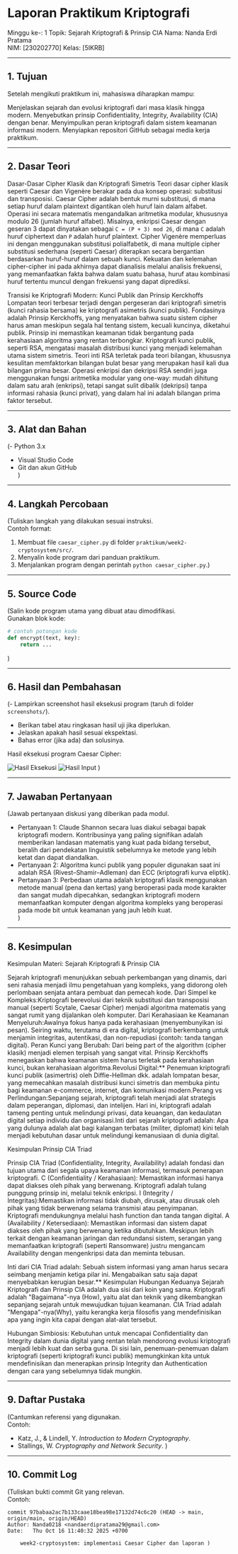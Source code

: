 # Laporan Praktikum Kriptografi
Minggu ke-: 1 
Topik: Sejarah Kriptografi & Prinsip CIA
Nama: Nanda Erdi Pratama  
NIM: [230202770]
Kelas: [5IKRB]  

---

## 1. Tujuan
Setelah mengikuti praktikum ini, mahasiswa diharapkan mampu:

Menjelaskan sejarah dan evolusi kriptografi dari masa klasik hingga modern.
Menyebutkan prinsip Confidentiality, Integrity, Availability (CIA) dengan benar.
Menyimpulkan peran kriptografi dalam sistem keamanan informasi modern.
Menyiapkan repositori GitHub sebagai media kerja praktikum.

---

## 2. Dasar Teori

Dasar-Dasar Cipher Klasik dan Kriptografi Simetris
Teori dasar cipher klasik seperti Caesar dan Vigenère berakar pada dua konsep operasi: substitusi dan transposisi. Caesar Cipher adalah bentuk murni substitusi, di mana setiap huruf dalam plaintext digantikan oleh huruf lain dalam alfabet. Operasi ini secara matematis mengandalkan aritmetika modular, khususnya modulo 26 (jumlah huruf alfabet). Misalnya, enkripsi Caesar dengan geseran 3 dapat dinyatakan sebagai `C = (P + 3) mod 26`, di mana `C` adalah huruf ciphertext dan `P` adalah huruf plaintext. Cipher Vigenère memperluas ini dengan menggunakan substitusi polialfabetik, di mana multiple cipher substitusi sederhana (seperti Caesar) diterapkan secara bergantian berdasarkan huruf-huruf dalam sebuah kunci. Kekuatan dan kelemahan cipher-cipher ini pada akhirnya dapat dianalisis melalui analisis frekuensi, yang memanfaatkan fakta bahwa dalam suatu bahasa, huruf atau kombinasi huruf tertentu muncul dengan frekuensi yang dapat diprediksi.

Transisi ke Kriptografi Modern: Kunci Publik dan Prinsip Kerckhoffs
Lompatan teori terbesar terjadi dengan pergeseran dari kriptografi simetris (kunci rahasia bersama) ke kriptografi asimetris (kunci publik). Fondasinya adalah Prinsip Kerckhoffs, yang menyatakan bahwa suatu sistem cipher harus aman meskipun segala hal tentang sistem, kecuali kuncinya, diketahui publik. Prinsip ini memastikan keamanan tidak bergantung pada kerahasiaan algoritma yang rentan terbongkar. Kriptografi kunci publik, seperti RSA, mengatasi masalah distribusi kunci yang menjadi kelemahan utama sistem simetris. Teori inti RSA terletak pada teori bilangan, khususnya kesulitan memfaktorkan bilangan bulat besar yang merupakan hasil kali dua bilangan prima besar. Operasi enkripsi dan dekripsi RSA sendiri juga menggunakan fungsi aritmetika modular yang one-way: mudah dihitung dalam satu arah (enkripsi), tetapi sangat sulit dibalik (dekripsi) tanpa informasi rahasia (kunci privat), yang dalam hal ini adalah bilangan prima faktor tersebut.

---

## 3. Alat dan Bahan
(- Python 3.x  
- Visual Studio Code 
- Git dan akun GitHub  
  )

---

## 4. Langkah Percobaan
(Tuliskan langkah yang dilakukan sesuai instruksi.  
Contoh format:
1. Membuat file `caesar_cipher.py` di folder `praktikum/week2-cryptosystem/src/`.
2. Menyalin kode program dari panduan praktikum.
3. Menjalankan program dengan perintah `python caesar_cipher.py`.)

---

## 5. Source Code
(Salin kode program utama yang dibuat atau dimodifikasi.  
Gunakan blok kode:

```python
# contoh potongan kode
def encrypt(text, key):
    return ...
```
)

---

## 6. Hasil dan Pembahasan
(- Lampirkan screenshot hasil eksekusi program (taruh di folder `screenshots/`).  
- Berikan tabel atau ringkasan hasil uji jika diperlukan.  
- Jelaskan apakah hasil sesuai ekspektasi.  
- Bahas error (jika ada) dan solusinya. 

Hasil eksekusi program Caesar Cipher:

![Hasil Eksekusi](Screenshots/Eksekusi.png)
![Hasil Input](Screenshots/home.png)
)

---

## 7. Jawaban Pertanyaan
(Jawab pertanyaan diskusi yang diberikan pada modul.  
- Pertanyaan 1: Claude Shannon secara luas diakui sebagai bapak kriptografi modern. Kontribusinya yang paling signifikan adalah memberikan landasan matematis yang kuat pada bidang tersebut, beralih dari pendekatan linguistik sebelumnya ke metode yang lebih ketat dan dapat diandalkan. 
- Pertanyaan 2: Algoritma kunci publik yang populer digunakan saat ini adalah RSA (Rivest–Shamir–Adleman) dan ECC (kriptografi kurva eliptik).
- Pertanyaan 3: Perbedaan utama adalah kriptografi klasik menggunakan metode manual (pena dan kertas) yang beroperasi pada mode karakter dan sangat mudah dipecahkan, sedangkan kriptografi modern memanfaatkan komputer dengan algoritma kompleks yang beroperasi pada mode bit untuk keamanan yang jauh lebih kuat.  
)
---

## 8. Kesimpulan
Kesimpulan Materi: Sejarah Kriptografi & Prinsip CIA

Sejarah kriptografi menunjukkan sebuah perkembangan yang dinamis, dari seni rahasia menjadi ilmu pengetahuan yang kompleks, yang didorong oleh perlombaan senjata antara pembuat dan pemecah kode.
Dari Simpel ke Kompleks:Kriptografi berevolusi dari teknik substitusi dan transposisi manual (seperti Scytale, Caesar Cipher) menjadi algoritma matematis yang sangat rumit yang dijalankan oleh komputer.
Dari Kerahasiaan ke Keamanan Menyeluruh:Awalnya fokus hanya pada kerahasiaan (menyembunyikan isi pesan). Seiring waktu, terutama di era digital, kriptografi berkembang untuk menjamin integritas, autentikasi, dan non-repudiasi (contoh: tanda tangan digital).
Peran Kunci yang Berubah: Dari being part of the algorithm (cipher klasik) menjadi elemen terpisah yang sangat vital. Prinsip Kerckhoffs menegaskan bahwa keamanan sistem harus terletak pada kerahasiaan kunci, bukan kerahasiaan algoritma.Revolusi Digital:** Penemuan kriptografi kunci publik (asimertris) oleh Diffie-Hellman dkk. adalah lompatan besar, yang memecahkan masalah distribusi kunci simetris dan membuka pintu bagi keamanan e-commerce, internet, dan komunikasi modern.Perang vs Perlindungan:Sepanjang sejarah, kriptografi telah menjadi alat strategis dalam peperangan, diplomasi, dan intelijen. Hari ini, kriptografi adalah tameng penting untuk melindungi privasi, data keuangan, dan kedaulatan digital setiap individu dan organisasi.Inti dari sejarah kriptografi adalah: Apa yang dulunya adalah alat bagi kalangan terbatas (militer, diplomat) kini telah menjadi kebutuhan dasar untuk melindungi kemanusiaan di dunia digital.

Kesimpulan Prinsip CIA Triad

Prinsip CIA Triad (Confidentiality, Integrity, Availability) adalah fondasi dan tujuan utama dari segala upaya keamanan informasi, termasuk penerapan kriptografi.
C (Confidentiality / Kerahasiaan): Memastikan informasi hanya dapat diakses oleh pihak yang berwenang. Kriptografi adalah tulang punggung prinsip ini, melalui teknik enkripsi.
I (Integrity / Integritas):Memastikan informasi tidak diubah, dirusak, atau dirusak oleh pihak yang tidak berwenang selama transmisi atau penyimpanan. Kriptografi mendukungnya melalui hash function dan tanda tangan digital.
A (Availability / Ketersediaan): Memastikan informasi dan sistem dapat diakses oleh pihak yang berwenang ketika dibutuhkan. Meskipun lebih terkait dengan keamanan jaringan dan redundansi sistem, serangan yang memanfaatkan kriptografi (seperti Ransomware) justru mengancam Availability dengan mengenkripsi data dan meminta tebusan.

Inti dari CIA Triad adalah: Sebuah sistem informasi yang aman harus secara seimbang menjamin ketiga pilar ini. Mengabaikan satu saja dapat menyebabkan kerugian besar.**
 Kesimpulan Hubungan Keduanya
Sejarah Kriptografi dan Prinsip CIA adalah dua sisi dari koin yang sama.
Kriptografi adalah "Bagaimana"-nya (How), yaitu alat dan teknik yang dikembangkan sepanjang sejarah untuk mewujudkan tujuan keamanan.
CIA Triad adalah "Mengapa"-nya(Why), yaitu kerangka kerja filosofis yang mendefinisikan apa yang ingin kita capai dengan alat-alat tersebut.

Hubungan Simbiosis:
Kebutuhan untuk mencapai Confidentiality dan Integrity dalam dunia digital yang rentan telah mendorong evolusi kriptografi menjadi lebih kuat dan serba guna.
Di sisi lain, penemuan-penemuan dalam kriptografi (seperti kriptografi kunci publik) memungkinkan kita untuk mendefinisikan dan menerapkan prinsip Integrity dan Authentication dengan cara yang sebelumnya tidak mungkin.

---

## 9. Daftar Pustaka
(Cantumkan referensi yang digunakan.  
Contoh:  
- Katz, J., & Lindell, Y. *Introduction to Modern Cryptography*.  
- Stallings, W. *Cryptography and Network Security*.  )

---

## 10. Commit Log
(Tuliskan bukti commit Git yang relevan.  
Contoh:
```
commit 97babaa2ac7b133caae18bea98e17132d74c6c20 (HEAD -> main, origin/main, origin/HEAD)
Author: Nanda0218 <nandaerdipratama29@gmail.com>
Date:   Thu Oct 16 11:40:32 2025 +0700

    week2-cryptosystem: implementasi Caesar Cipher dan laporan )
```
